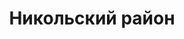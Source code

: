 ---
title: "Никольский район"
template: district
visible: true
content:
    items:
        '@page.children': '/pamyatniki/nikolskiy'

---